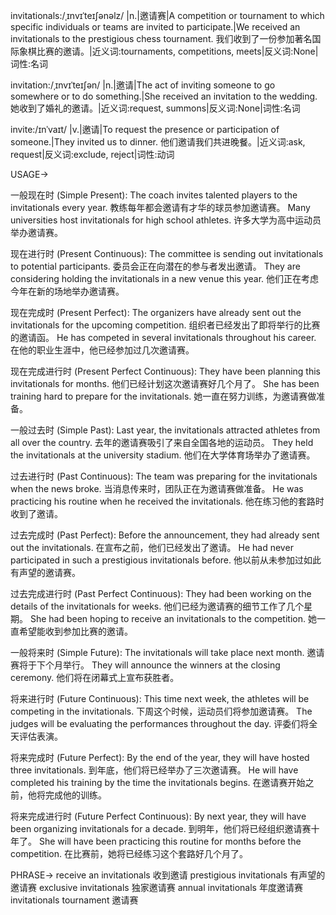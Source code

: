 invitationals:/ˌɪnvɪˈteɪʃənəlz/
|n.|邀请赛|A competition or tournament to which specific individuals or teams are invited to participate.|We received an invitationals to the prestigious chess tournament. 我们收到了一份参加著名国际象棋比赛的邀请。|近义词:tournaments, competitions, meets|反义词:None|词性:名词

invitation:/ˌɪnvɪˈteɪʃən/
|n.|邀请|The act of inviting someone to go somewhere or to do something.|She received an invitation to the wedding. 她收到了婚礼的邀请。|近义词:request, summons|反义词:None|词性:名词

invite:/ɪnˈvaɪt/
|v.|邀请|To request the presence or participation of someone.|They invited us to dinner. 他们邀请我们共进晚餐。|近义词:ask, request|反义词:exclude, reject|词性:动词

USAGE->

一般现在时 (Simple Present):
The coach invites talented players to the invitationals every year. 教练每年都会邀请有才华的球员参加邀请赛。
Many universities host invitationals for high school athletes. 许多大学为高中运动员举办邀请赛。

现在进行时 (Present Continuous):
The committee is sending out invitationals to potential participants. 委员会正在向潜在的参与者发出邀请。
They are considering holding the invitationals in a new venue this year. 他们正在考虑今年在新的场地举办邀请赛。

现在完成时 (Present Perfect):
The organizers have already sent out the invitationals for the upcoming competition. 组织者已经发出了即将举行的比赛的邀请函。
He has competed in several invitationals throughout his career. 在他的职业生涯中，他已经参加过几次邀请赛。

现在完成进行时 (Present Perfect Continuous):
They have been planning this invitationals for months. 他们已经计划这次邀请赛好几个月了。
She has been training hard to prepare for the invitationals. 她一直在努力训练，为邀请赛做准备。

一般过去时 (Simple Past):
Last year, the invitationals attracted athletes from all over the country. 去年的邀请赛吸引了来自全国各地的运动员。
They held the invitationals at the university stadium. 他们在大学体育场举办了邀请赛。

过去进行时 (Past Continuous):
The team was preparing for the invitationals when the news broke. 当消息传来时，团队正在为邀请赛做准备。
He was practicing his routine when he received the invitationals. 他在练习他的套路时收到了邀请。

过去完成时 (Past Perfect):
Before the announcement, they had already sent out the invitationals. 在宣布之前，他们已经发出了邀请。
He had never participated in such a prestigious invitationals before. 他以前从未参加过如此有声望的邀请赛。

过去完成进行时 (Past Perfect Continuous):
They had been working on the details of the invitationals for weeks. 他们已经为邀请赛的细节工作了几个星期。
She had been hoping to receive an invitationals to the competition. 她一直希望能收到参加比赛的邀请。

一般将来时 (Simple Future):
The invitationals will take place next month. 邀请赛将于下个月举行。
They will announce the winners at the closing ceremony. 他们将在闭幕式上宣布获胜者。

将来进行时 (Future Continuous):
This time next week, the athletes will be competing in the invitationals. 下周这个时候，运动员们将参加邀请赛。
The judges will be evaluating the performances throughout the day. 评委们将全天评估表演。

将来完成时 (Future Perfect):
By the end of the year, they will have hosted three invitationals. 到年底，他们将已经举办了三次邀请赛。
He will have completed his training by the time the invitationals begins. 在邀请赛开始之前，他将完成他的训练。

将来完成进行时 (Future Perfect Continuous):
By next year, they will have been organizing invitationals for a decade. 到明年，他们将已经组织邀请赛十年了。
She will have been practicing this routine for months before the competition. 在比赛前，她将已经练习这个套路好几个月了。


PHRASE->
receive an invitationals  收到邀请
 prestigious invitationals 有声望的邀请赛
 exclusive invitationals 独家邀请赛
 annual invitationals 年度邀请赛
invitationals tournament 邀请赛
